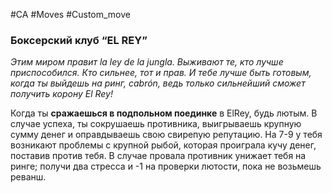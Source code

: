 #CA #Moves #Custom_move

### Боксерский клуб “EL REY”
*Этим миром правит la ley de la jungla. Выживают те, кто лучше приспособился. Кто сильнее, тот и прав. И тебе лучше быть готовым, когда ты выйдешь на ринг, cabrón, ведь только сильнейший сможет получить корону El Rey!*

Когда ты **сражаешься в подпольном поединке** в ElRey, будь лютым. В случае успеха, ты сокрушаешь противника, выигрываешь крупную сумму денег и оправдываешь свою свирепую репутацию. На 7-9 у тебя возникают проблемы с крупной рыбой, которая проиграла кучу денег, поставив против тебя. В случае провала противник унижает тебя на ринге; получи два стресса и -1 на проверки лютости, пока не возьмешь реванш.